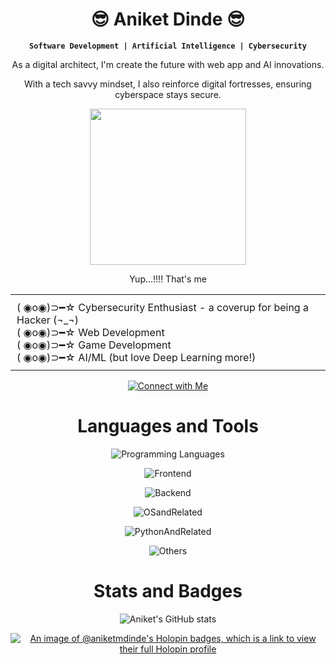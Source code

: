 <div align="center">

# 😎 Aniket Dinde 😎

**`Software Development | Artificial Intelligence | Cybersecurity`**

As a digital architect, I'm create the future with web app and AI innovations. 

With a tech savvy mindset, I also reinforce digital fortresses, ensuring cyberspace stays secure.


<p align="center">
  <img width="250" src="https://media.giphy.com/media/v1.Y2lkPTc5MGI3NjExaWlwN25yZHl2MnVuNDc2cnI4YWYyOG9xeGowb3JybzRlZWFxenlmbyZlcD12MV9pbnRlcm5hbF9naWZfYnlfaWQmY3Q9Zw/mmgxbjsgIyl3wi1VxK/giphy.gif">
  <p>Yup...!!!! That's me</p>
</p>

<div align="center">
  <table width="50%" style="border-collapse: collapse; border: none;">
    <tr>
      <td align="left" style="padding: 10px;">
        ( ◉o◉)⊃━☆ Cybersecurity Enthusiast - a coverup for being a Hacker (¬_¬)<br>
        ( ◉o◉)⊃━☆ Web Development<br>
        ( ◉o◉)⊃━☆ Game Development<br>
        ( ◉o◉)⊃━☆ AI/ML (but love Deep Learning more!)
      </td>
    </tr>
  </table>
</div>


[![Connect with Me](https://skillicons.dev/icons?i=linkedin&perline=1)](https://www.linkedin.com/in/aniket-dinde-091a20261/)


Languages and Tools
===
![Programming Languages](https://skillicons.dev/icons?i=c,cs,cpp,js,py)

![Frontend](https://skillicons.dev/icons?i=bootstrap,css,html,react,redux,tailwind)

![Backend](https://skillicons.dev/icons?i=django,express,flask,mongodb,mysql,nodejs,postgres,postman)

![OSandRelated](https://skillicons.dev/icons?i=kali,linux,ubuntu,windows,powershell,bash)

![PythonAndRelated](https://skillicons.dev/icons?i=opencv,pytorch,sklearn,tensorflow)

![Others](https://skillicons.dev/icons?i=arduino,blender,git,github)

Stats and Badges
===
![Aniket's GitHub stats](https://github-readme-stats.vercel.app/api?username=aniketmdinde&show_icons=true&hide=stars,issues&theme=tokyonight)

[![An image of @aniketmdinde's Holopin badges, which is a link to view their full Holopin profile](https://holopin.me/aniketmdinde)](https://holopin.io/@aniketmdinde)

</div>
